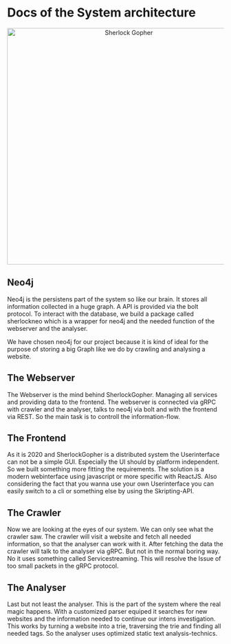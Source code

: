 # Docs of the System architecture

<p align="center"><img alt="Sherlock Gopher" src="https://github.com/DerAlexx/leistungsnachweis-dievierausrufezeichen/blob/develop/assets/general/ServiceDest.png" width="550" height="550"></p>

## Neo4j

Neo4j is the persistens part of the system so like our brain. It stores all information collected in a huge graph. A API is provided via
the bolt protocol. To interact with the database, we build a package called sherlockneo which is a wrapper for neo4j and the needed function of the webserver and the analyser.

We have chosen neo4j for our project because it is kind of ideal for the purpose of storing a big Graph like we do by crawling and analysing a website.

## The Webserver

The Webserver is the mind behind SherlockGopher. Managing all services and providing data to the frontend. The webserver is connected via gRPC with crawler and the analyser, talks to neo4j via bolt and with the frontend via REST. So the main task is to controll the information-flow.

## The Frontend

As it is 2020 and SherlockGopher is a distributed system the Userinterface can not be a simple GUI. Especially the UI should by platform independent. So we built something more fitting the requirements. The solution is a modern webinterface using javascript or more specific with ReactJS. Also considering the fact that you wanna use your own Userinterface you can easily switch to a cli or something else by using the Skripting-API.

## The Crawler

Now we are looking at the eyes of our system. We can only see what the crawler saw. The crawler will visit a website and fetch all needed information, so that the analyser can work with it. After fetching the data the crawler will talk to the analyser via gRPC. But not in the normal boring way. No it uses something called Servicestreaming. This will resolve the Issue of too small packets in the gRPC protocol.

## The Analyser

Last but not least the analyser. This is the part of the system where the real magic happens. With a customized parser equiped it searches for new websites and the information needed to continue our intens investigation. This works by turning a website into a trie, traversing the trie and finding all needed tags. So the analyser uses optimized static text analysis-technics.